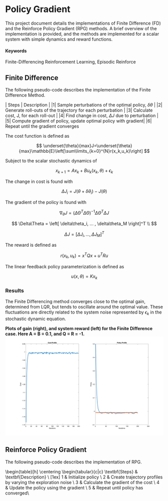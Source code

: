 # Policy Gradient

This project document details the implementations of Finite Difference (FD) and the Reinforce Policy Gradient (RPG) methods. A brief overview of the implementation is provided, and the methods are implemented for a scalar system with simple dynamics and reward functions. 

#### Keywords
Finite-Differencing Reinforcement Learning, Episodic Reinforce

## Finite Difference
The following pseudo-code describes the implementation of the Finite Difference Method. 

| Steps | Description | 
|1| Sample perturbations of the optimal policy, $\delta\theta$  | 
|2| Generate roll-outs of the trajectory for each perturbation | 
|3| Calculate cost, J, for each roll-out |
|4| Find change in cost, $\Delta J$ due to perturbation |
|5| Compute gradient of policy, update optimal policy with gradient|
|6| Repeat until the gradient converges

The cost function is defined as

$$
    \underset{\theta}{max}J=\underset{\theta}{max}\mathbb{E}\left[\sum\limits_{k=0}^{N}r(x_k,u_k)\right]
$$

Subject to the scalar stochastic dynamics of

$$
    x_{k+1}=Ax_k+Bu_k(x_k, \theta)+\epsilon_k
$$

The change in cost is found with

$$
    \Delta J_i=J(\theta+\delta\theta_i)-J(\theta)
$$

The gradient of the policy is found with

$$
     \nabla_\theta J=(\Delta\Theta^T\Delta\Theta)^{-1}\Delta\Theta^T\Delta J 
$$

$$
     \Delta\Theta = \left[ \delta\theta_i, ... ,  \delta\theta_M \right]^T \\ 
$$

$$
     \Delta J = \left[ \Delta J_i, ... , \Delta J_M \right ]^T 
$$

The reward is defined as

$$
    r(x_k,u_k)=x^TQx+u^TRu
$$

The linear feedback policy parameterization is defined as

$$
    u(x,\theta)=Kx_k
$$

### Results 

The Finite Differencing method converges close to the optimal gain, determined from LQR, but tends to oscillate around the optimal value. These fluctuations are directly related to the system noise represented by $\epsilon_k$ in the stochastic dynamic equation. 

**Plots of gain (right), and system reward (left) for the Finite Difference case. Here A = B = 0.1, and Q = R = -1.**
<img src="./plots/optimal1.png" width="600">


## Reinforce Policy Gradient
The following pseudo-code describes the implementation of RPG. 

\begin{table}[h]
    \centering
    \begin{tabular}{c|c}
        \textbf{Steps} & \textbf{Description} \\ [1ex]
        1 &  Initialize policy \\ 
        2 &  Create trajectory profiles by varying the exploration noise \\
        3 &  Calculate the gradient of the cost \\
        4 &  Update the policy using the gradient \\
        5 &  Repeat until policy has converged\\
